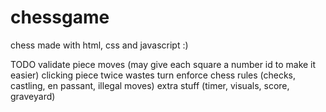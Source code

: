 # chessgame
chess made with html, css and javascript :)


TODO
validate piece moves (may give each square a number id to make it easier)
clicking piece twice wastes turn
enforce chess rules (checks, castling, en passant, illegal moves)
extra stuff (timer, visuals, score, graveyard)
